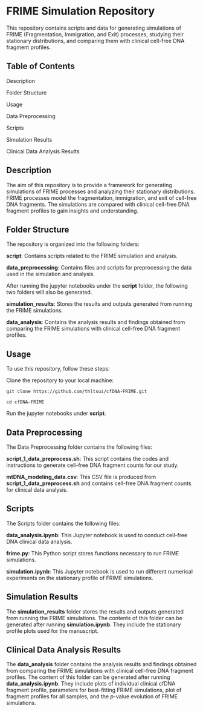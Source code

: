# FRIME Simulation Repository

This repository contains scripts and data for generating simulations of FRIME (Fragmentation, Immigration, and Exit) processes, studying their stationary distributions, and comparing them with clinical cell-free DNA fragment profiles.

## Table of Contents

Description

Folder Structure

Usage

Data Preprocessing

Scripts

Simulation Results

Clinical Data Analysis Results


## Description

The aim of this repository is to provide a framework for generating simulations of FRIME processes and analyzing their stationary distributions. FRIME processes model the fragmentation, immigration, and exit of cell-free DNA fragments. The simulations are compared with clinical cell-free DNA fragment profiles to gain insights and understanding.

## Folder Structure

The repository is organized into the following folders:

**script**: Contains scripts related to the FRIME simulation and analysis.

**data_preprocessing**: Contains files and scripts for preprocessing the data used in the simulation and analysis.



After running the jupyter notebooks under the **script** folder, the following two folders will also be generated.

**simulation_results**: Stores the results and outputs generated from running the FRIME simulations.

**data_analysis**: Contains the analysis results and findings obtained from comparing the FRIME simulations with clinical cell-free DNA fragment profiles.

## Usage

To use this repository, follow these steps:

Clone the repository to your local machine:

```
git clone https://github.com/thltsui/cfDNA-FRIME.git

cd cfDNA-FRIME
```

Run the jupyter notebooks under **script**.


## Data Preprocessing

The Data Preprocessing folder contains the following files:


**script_1_data_preprocess.sh**: This script contains the codes and instructions to generate cell-free DNA fragment counts for our study.


**mtDNA_modeling_data.csv**: This CSV file is produced from **script_1_data_preprocess.sh** and contains cell-free DNA fragment counts for clinical data analysis.


## Scripts

The Scripts folder contains the following files:


**data_analysis.ipynb**: This Jupyter notebook is used to conduct cell-free DNA clinical data analysis.


**frime.py**: This Python script stores functions necessary to run FRIME simulations.


**simulation.ipynb**: This Jupyter notebook is used to run different numerical experiments on the stationary profile of FRIME simulations.


## Simulation Results

The **simulation_results** folder stores the results and outputs generated from running the FRIME simulations. The contents of this folder can be generated after running **simulation.ipynb**. They include the stationary profile plots used for the manuscript. 


## Clinical Data Analysis Results

The **data_analysis** folder contains the analysis results and findings obtained from comparing the FRIME simulations with clinical cell-free DNA fragment profiles. The content of this folder can be generated after running **data_analysis.ipynb**. They include plots of individual clinical cfDNA fragment profile, parameters for best-fitting FRIME simulations, plot of fragment profiles for all samples, and the $p$-value evolution of FRIME simulations.
